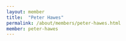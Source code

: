 ```yaml
---
layout: member
title:  "Peter Hawes"
permalink: /about/members/peter-hawes.html
member: peter-hawes
---
```

